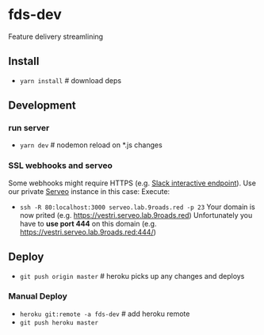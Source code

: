 # fds-dev
Feature delivery streamlining

## Install
- `yarn install` # download deps

## Development
### run server
- `yarn dev` # nodemon reload on *.js changes

### SSL webhooks and serveo
Some webhooks might require HTTPS (e.g. [Slack interactive endpoint](https://api.slack.com/interactivity/actions)).
Use our private [Serveo](http://serveo.net/) instance in this case:
Execute:
- `ssh -R 80:localhost:3000 serveo.lab.9roads.red -p 23`
Your domain is now prited (e.g. https://vestri.serveo.lab.9roads.red)
Unfortunately you have to **use port 444** on this domain (e.g. https://vestri.serveo.lab.9roads.red:444/)


## Deploy
- `git push origin master` # heroku picks up any changes and deploys
### Manual Deploy
- `heroku git:remote -a fds-dev` # add heroku remote
- `git push heroku master`

